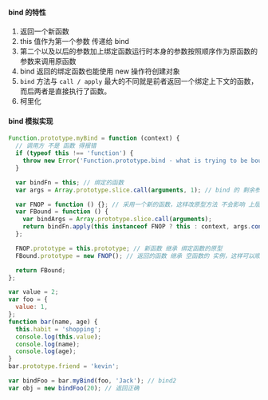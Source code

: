 #### bind 的特性

1. 返回一个新函数
2. this 值作为第一个参数 传递给 bind
3. 第二个以及以后的参数加上绑定函数运行时本身的参数按照顺序作为原函数的参数来调用原函数
4. bind 返回的绑定函数也能使用 new 操作符创建对象
5. `bind` 方法与 `call / apply` 最大的不同就是前者返回一个绑定上下文的函数，而后两者是直接执行了函数。
6. 柯里化

#### bind 模拟实现

```js
Function.prototype.myBind = function (context) {
  // 调用方 不是 函数 得报错
  if (typeof this !== 'function') {
    throw new Error('Function.prototype.bind - what is trying to be bound is not callable');
  }

  var bindFn = this; // 绑定的函数
  var args = Array.prototype.slice.call(arguments, 1); // bind 的 剩余参数

  var FNOP = function () {}; // 采用一个新的函数，这样改原型方法 不会影响 上层原型
  var FBound = function () {
    var bindArgs = Array.prototype.slice.call(arguments);
    return bindFn.apply(this instanceof FNOP ? this : context, args.concat(bindArgs));
  };

  FNOP.prototype = this.prototype; // 新函数 继承 绑定函数的原型
  FBound.prototype = new FNOP(); // 返回的函数 继承 空函数的 实例，这样可以顺着链，找到 绑定函数的原型方法

  return FBound;
};

var value = 2;
var foo = {
  value: 1,
};
function bar(name, age) {
  this.habit = 'shopping';
  console.log(this.value);
  console.log(name);
  console.log(age);
}
bar.prototype.friend = 'kevin';

var bindFoo = bar.myBind(foo, 'Jack'); // bind2
var obj = new bindFoo(20); // 返回正确
```
